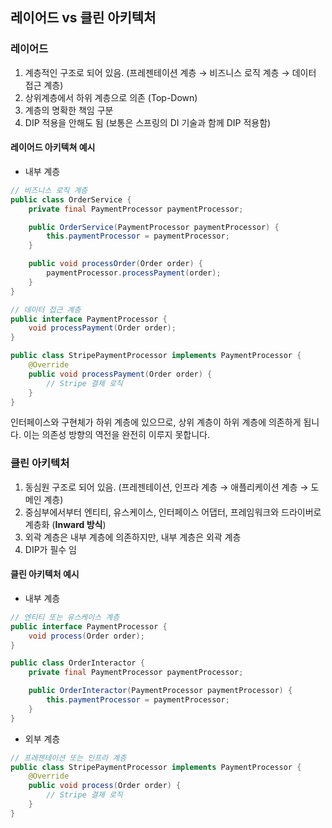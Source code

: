 
## 레이어드 vs 클린 아키텍처

### 레이어드

1. 계층적인 구조로 되어 있음. (프레젠테이션 계층 → 비즈니스 로직 계층 → 데이터 접근 계층)
2. 상위계층에서 하위 계층으로 의존 (Top-Down)
3. 계층의 명확한 책임 구분
4. DIP 적용을 안해도 됨 (보통은 스프링의 DI 기술과 함께 DIP 적용함)

#### 레이어드 아키텍쳐 예시

- 내부 계층

```java
// 비즈니스 로직 계층
public class OrderService {
    private final PaymentProcessor paymentProcessor;

    public OrderService(PaymentProcessor paymentProcessor) {
        this.paymentProcessor = paymentProcessor;
    }

    public void processOrder(Order order) {
        paymentProcessor.processPayment(order);
    }
}
```

```java
// 데이터 접근 계층
public interface PaymentProcessor {
    void processPayment(Order order);
}

public class StripePaymentProcessor implements PaymentProcessor {
    @Override
    public void processPayment(Order order) {
        // Stripe 결제 로직
    }
}
```

인터페이스와 구현체가 하위 계층에 있으므로, 상위 계층이 하위 계층에 의존하게 됩니다. 이는 의존성 방향의 역전을 완전히 이루지 못합니다.

### 클린 아키텍처

1. 동심원 구조로 되어 있음. (프레젠테이션, 인프라 계층 → 애플리케이션 계층 → 도메인 계층)
2. 중심부에서부터 엔티티, 유스케이스, 인터페이스 어댑터, 프레임워크와 드라이버로 계층화 (**Inward 방식**)
3. 외곽 계층은 내부 계층에 의존하지만, 내부 계층은 외곽 계층
4. DIP가 필수 임


#### 클린 아키텍처 예시

- 내부 계층

```java
// 엔티티 또는 유스케이스 계층
public interface PaymentProcessor {
    void process(Order order);
}

public class OrderInteractor {
    private final PaymentProcessor paymentProcessor;

    public OrderInteractor(PaymentProcessor paymentProcessor) {
        this.paymentProcessor = paymentProcessor;
    }
}
```

- 외부 계층

```java
// 프레젠테이션 또는 인프라 계층
public class StripePaymentProcessor implements PaymentProcessor {
    @Override
    public void process(Order order) {
        // Stripe 결제 로직
    }
}
```